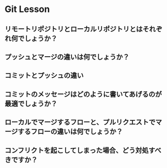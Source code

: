 # Git Lesson

## リモートリポジトリとローカルリポジトリとはそれぞれ何でしょうか？
 

## プッシュとマージの違いは何でしょうか？



## コミットとプッシュの違い


  
## コミットのメッセージはどのように書いてあげるのが最適でしょうか？



## ローカルでマージするフローと、プルリクエストでマージするフローの違いは何でしょうか？



## コンフリクトを起こしてしまった場合、どう対処すべきですか？
